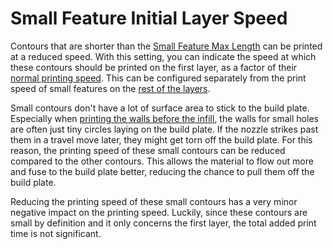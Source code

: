 Small Feature Initial Layer Speed
====
Contours that are shorter than the [Small Feature Max Length](small_feature_max_length.md) can be printed at a reduced speed. With this setting, you can indicate the speed at which these contours should be printed on the first layer, as a factor of their [normal printing speed](./speed_wall.md). This can be configured separately from the print speed of small features on the [rest of the layers](small_feature_speed_factor.md).

Small contours don't have a lot of surface area to stick to the build plate. Especially when [printing the walls before the infill](../infill/infill_before_walls.md), the walls for small holes are often just tiny circles laying on the build plate. If the nozzle strikes past them in a travel move later, they might get torn off the build plate. For this reason, the printing speed of these small contours can be reduced compared to the other contours. This allows the material to flow out more and fuse to the build plate better, reducing the chance to pull them off the build plate.

Reducing the printing speed of these small contours has a very minor negative impact on the printing speed. Luckily, since these contours are small by definition and it only concerns the first layer, the total added print time is not significant.